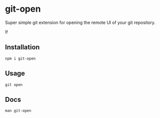 # git-open

Super simple git extension for opening the remote UI of your git repository.

If 

## Installation
```shell script
npm i git-open
```

## Usage
```shell script
git open
```

## Docs
```shell script
man git-open
```